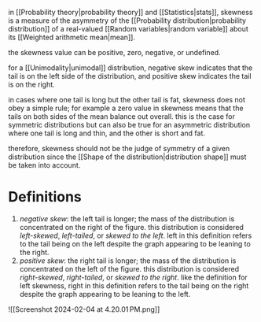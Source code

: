 in [[Probability theory|probability theory]] and [[Statistics|stats]], skewness is a measure of the asymmetry of the [[Probability distribution|probability distribution]] of a real-valued [[Random variables|random variable]] about its [[Weighted arithmetic mean|mean]]. 

the skewness value can be positive, zero, negative, or undefined.

for a [[Unimodality|unimodal]] distribution, negative skew indicates that the tail is on the left side of the distribution, and positive skew indicates the tail is on the right.

in cases where one tail is long but the other tail is fat, skewness does not obey a simple rule; for example a zero value in skewness means that the tails on both sides of the mean balance out overall. this is the case for symmetric distributions but can also be true for an asymmetric distribution where one tail is long and thin, and the other is short and fat. 

therefore, skewness should not be the judge of symmetry of a given distribution since the [[Shape of the distribution|distribution shape]] must be taken into account.

# Definitions

1. *negative skew*: the left tail is longer; the mass of the distribution is concentrated on the right of the figure. this distribution is considered *left-skewed*, *left-tailed*, or *skewed to the left*. left in this definition refers to the tail being on the left despite the graph appearing to be leaning to the right.
2. *positive skew*: the right tail is longer; the mass of the distribution is concentrated on the left of the figure. this distribution is considered *right-skewed*, *right-tailed*, or *skewed to the right*. like the definition for left skewness, right in this definition refers to the tail being on the right despite the graph appearing to be leaning to the left.

![[Screenshot 2024-02-04 at 4.20.01 PM.png]]
